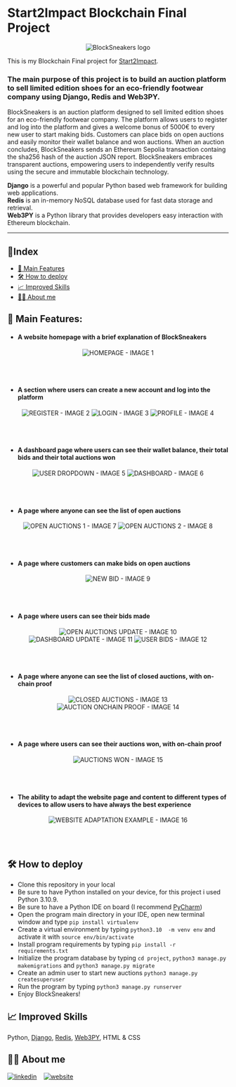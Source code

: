 # Start2Impact Blockchain Final Project

<p align="center">
    <img src="images/Logo.png" alt="BlockSneakers logo">
</p>

This is my Blockchain Final project for [Start2Impact](https://talent.start2impact.it/profile/riccardo-santi).

### The main purpose of this project is to build an auction platform to sell limited edition shoes for an eco-friendly footwear company using Django, Redis and Web3PY.

BlockSneakers is an auction platform designed to sell limited edition shoes for an eco-friendly footwear company.
The platform allows users to register and log into the platform and gives a welcome bonus of 5000€ to every new user to start making bids. 
Customers can place bids on open auctions and easily monitor their wallet balance and won auctions.
When an auction concludes, BlockSneakers sends an Ethereum Sepolia transaction containg the sha256 hash of the auction JSON report.
BlockSneakers embraces transparent auctions, empowering users to independently verify results using the secure and immutable blockchain technology.


__Django__ is a powerful and popular Python based web framework for building web applications.
<br>
__Redis__ is an in-memory NoSQL database used for fast data storage and retrieval.
<br>
__Web3PY__ is a Python library that provides developers easy interaction with Ethereum blockchain.

<hr/>


## 📖Index

- [ 🚀 Main Features ](#mainfeatures)
- [ 🛠️ How to deploy ](#howtodeploy)
- [ 📈 Improved Skills ](#improvedskills)
- [ 👨‍💻 About me ](#aboutme)



<a name="mainfeatures"></a>
## 🚀 Main Features: 


- #### A website homepage with a brief explanation of BlockSneakers
<p align="center">
    <img src="images/1.png" alt="HOMEPAGE - IMAGE 1">
</p>
<br><br>


- #### A section where users can create a new account and log into the platform
<p align="center">
    <img src="images/2.png" alt="REGISTER - IMAGE 2">
    <img src="images/3.png" alt="LOGIN - IMAGE 3">
    <img src="images/4.png" alt="PROFILE - IMAGE 4">
</p>
<br><br>


- #### A dashboard page where users can see their wallet balance, their total bids and their total auctions won
<p align="center">
    <img src="images/5.png" alt="USER DROPDOWN - IMAGE 5">
    <img src="images/6.png" alt="DASHBOARD - IMAGE 6">
</p>
<br><br>


- #### A page where anyone can see the list of open auctions 
<p align="center">
    <img src="images/7.png" alt="OPEN AUCTIONS 1 - IMAGE 7">
    <img src="images/8.png" alt="OPEN AUCTIONS 2 - IMAGE 8">
</p>
<br><br>


- #### A page where customers can make bids on open auctions
<p align="center">
    <img src="images/9.png" alt="NEW BID - IMAGE 9">
</p>
<br><br>


- #### A page where users can see their bids made
<p align="center">
    <img src="images/10.png" alt="OPEN AUCTIONS UPDATE - IMAGE 10">
    <img src="images/11.png" alt="DASHBOARD UPDATE - IMAGE 11">
    <img src="images/12.png" alt="USER BIDS - IMAGE 12">
</p>
<br><br>


- #### A page where anyone can see the list of closed auctions, with on-chain proof
<p align="center">
    <img src="images/13.png" alt="CLOSED AUCTIONS - IMAGE 13">
    <img src="images/14.png" alt="AUCTION ONCHAIN PROOF - IMAGE 14">
</p>
<br><br>


- #### A page where users can see their auctions won, with on-chain proof
<p align="center">
    <img src="images/15.png" alt="AUCTIONS WON - IMAGE 15">
</p>
<br><br>


- #### The ability to adapt the website page and content to different types of devices to allow users to have always the best experience
<p align="center">
    <img src="images/16.png" alt="WEBSITE ADAPTATION EXAMPLE - IMAGE 16">
</p>
<br><br>



<a name="howtodeploy"></a>
## 🛠️ How to deploy

- Clone this repository in your local
- Be sure to have Python installed on your device, for this project i used Python 3.10.9.
- Be sure to have a Python IDE on board (I recommend [PyCharm](https://www.jetbrains.com/pycharm/))
- Open the program main directory in your IDE, open new terminal window and type `pip install virtualenv`
- Create a virtual environment by typing `python3.10  -m venv env` and activate it with `source env/bin/activate`
- Install program requirements by typing `pip install -r requirements.txt`
- Initialize the program database by typing `cd project`, `python3 manage.py makemigrations` and `python3 manage.py migrate`
- Create an admin user to start new auctions `python3 manage.py createsuperuser`
- Run the program by typing `python3 manage.py runserver`
- Enjoy BlockSneakers!


<a name="improvedskills"></a>
## 📈 Improved Skills
Python, [Django](https://www.djangoproject.com/), [Redis](https://redis.io/), [Web3PY](https://web3py.readthedocs.io/en/stable/), HTML & CSS


<a name="aboutme"></a>
## 👨‍💻 About me
[![linkedin](https://img.shields.io/badge/linkedin-0A66C2?style=for-the-badge&logo=linkedin&logoColor=white)](https://www.linkedin.com/in/riccardo-santi/) &nbsp;&nbsp;
[![website](https://img.shields.io/badge/website-000000?style=for-the-badge&logo=About.me&logoColor=white)](https://riccardo-santi.vercel.app/)

